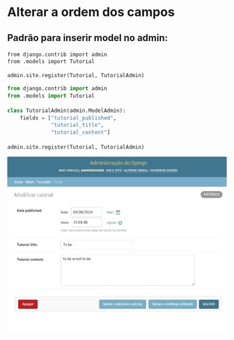 # Alterar a ordem dos campos

## Padrão para inserir model no admin:
```
from django.contrib import admin
from .models import Tutorial

admin.site.register(Tutorial, TutorialAdmin)
```

```python
from django.contrib import admin
from .models import Tutorial

class TutorialAdmin(admin.ModelAdmin):
    fields = ["tutorial_published",
              "tutorial_title",
              "tutorial_content"]

admin.site.register(Tutorial, TutorialAdmin)
```

![Alterar a ordem dos campos na imagem](https://github.com/andrenevares/andrenevares/blob/master/python/Django/tuts_images/admin_reodena%C3%A7%C3%A3o%20de%20campos.JPG)
